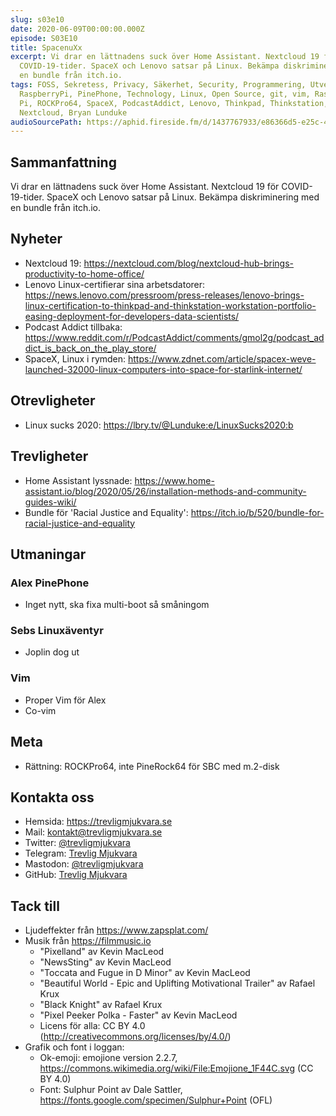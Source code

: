 ```yaml
---
slug: s03e10
date: 2020-06-09T00:00:00.000Z
episode: S03E10
title: SpacenuXx
excerpt: Vi drar en lättnadens suck över Home Assistant. Nextcloud 19 för
  COVID-19-tider. SpaceX och Lenovo satsar på Linux. Bekämpa diskriminering med
  en bundle från itch.io.
tags: FOSS, Sekretess, Privacy, Säkerhet, Security, Programmering, Utveckling,
  RaspberryPi, PinePhone, Technology, Linux, Open Source, git, vim, Raspberry
  Pi, ROCKPro64, SpaceX, PodcastAddict, Lenovo, Thinkpad, Thinkstation,
  Nextcloud, Bryan Lunduke
audioSourcePath: https://aphid.fireside.fm/d/1437767933/e86366d5-e25c-4aab-9a13-33b7144ac160/e2c74555-61b5-4347-b18a-6faafbb15a2d.mp3
---
```


## Sammanfattning
Vi drar en lättnadens suck över Home Assistant. Nextcloud 19 för COVID-19-tider. SpaceX och Lenovo satsar på Linux. Bekämpa diskriminering med en bundle från itch.io.

## Nyheter
- Nextcloud 19: https://nextcloud.com/blog/nextcloud-hub-brings-productivity-to-home-office/
- Lenovo Linux-certifierar sina arbetsdatorer: https://news.lenovo.com/pressroom/press-releases/lenovo-brings-linux-certification-to-thinkpad-and-thinkstation-workstation-portfolio-easing-deployment-for-developers-data-scientists/
- Podcast Addict tillbaka: https://www.reddit.com/r/PodcastAddict/comments/gmol2g/podcast_addict_is_back_on_the_play_store/
- SpaceX, Linux i rymden: https://www.zdnet.com/article/spacex-weve-launched-32000-linux-computers-into-space-for-starlink-internet/

## Otrevligheter
- Linux sucks 2020: https://lbry.tv/@Lunduke:e/LinuxSucks2020:b 

## Trevligheter
- Home Assistant lyssnade: https://www.home-assistant.io/blog/2020/05/26/installation-methods-and-community-guides-wiki/
- Bundle för 'Racial Justice and Equality': https://itch.io/b/520/bundle-for-racial-justice-and-equality

## Utmaningar
### Alex PinePhone
- Inget nytt, ska fixa multi-boot så småningom

### Sebs Linuxäventyr
- Joplin dog ut

### Vim
- Proper Vim för Alex
- Co-vim

## Meta
- Rättning: ROCKPro64, inte PineRock64 för SBC med m.2-disk

## Kontakta oss

- Hemsida: https://trevligmjukvara.se
- Mail: kontakt@trevligmjukvara.se
- Twitter: [@trevligmjukvara](https://twitter.com/trevligmjukvara)
- Telegram: [Trevlig Mjukvara](https://t.me/trevligmjukvara)
- Mastodon: [@trevligmjukvara](https://mastodon.linuxkompis.se/@trevligmjukvara)
- GitHub: [Trevlig Mjukvara](https://github.com/trevligmjukvara)

## Tack till

- Ljudeffekter från https://www.zapsplat.com/
- Musik från https://filmmusic.io
  - "Pixelland" av Kevin MacLeod
  - "NewsSting" av Kevin MacLeod
  - "Toccata and Fugue in D Minor" av Kevin MacLeod
  - "Beautiful World - Epic and Uplifting Motivational Trailer" av Rafael Krux
  - "Black Knight" av Rafael Krux
  - "Pixel Peeker Polka - Faster" av Kevin MacLeod
  - Licens för alla: CC BY 4.0 (http://creativecommons.org/licenses/by/4.0/)
- Grafik och font i loggan:
  - Ok-emoji: emojione version 2.2.7, https://commons.wikimedia.org/wiki/File:Emojione_1F44C.svg (CC BY 4.0)
  - Font: Sulphur Point av Dale Sattler, https://fonts.google.com/specimen/Sulphur+Point (OFL)
